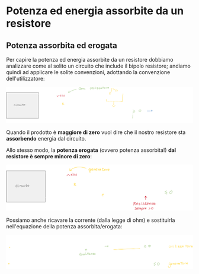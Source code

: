 # Potenza ed energia assorbite da un resistore

## Potenza assorbita ed erogata

Per capire la potenza ed energia assorbite da un resistore dobbiamo analizzare come al solito un circuito che include il bipolo resistore; andiamo quindi ad applicare le solite convenzioni, adottando la convenzione dell'utilizzatore:

![156th23-214059](assets/156th23-214059.png)

Quando il prodotto è **maggiore di zero** vuol dire che il nostro resistore sta **assorbendo** energia dal circuito.

Allo stesso modo, la **potenza erogata** (ovvero potenza assorbita!) **dal resistore è sempre minore di zero**:

![156th23-214605](assets/156th23-214605.png)

Possiamo anche ricavare la corrente (dalla legge di ohm) e sostituirla nell'equazione della potenza assorbita/erogata:

![156th23-215105](assets/156th23-215105.png)